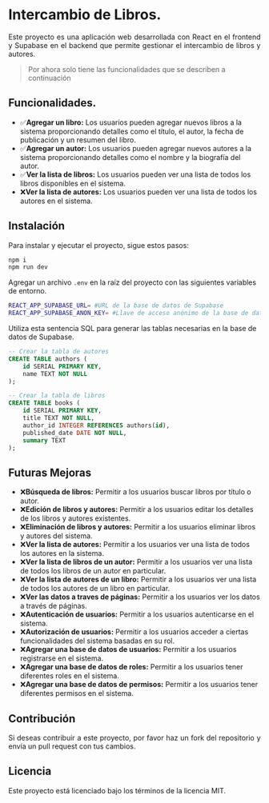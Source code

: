 # Intercambio de Libros.
<div style="text-align: justify">
Este proyecto es una aplicación web desarrollada con React en el frontend y Supabase en el backend que permite gestionar el intercambio de libros y autores.
</div>

>
>Por ahora solo tiene las funcionalidades que se describen a continuación

## Funcionalidades.
- ✅**Agregar un libro:** Los usuarios pueden agregar nuevos libros a la sistema proporcionando detalles como el título, el autor, la fecha de publicación y un resumen del libro.
- ✅**Agregar un autor:** Los usuarios pueden agregar nuevos autores a la sistema proporcionando detalles como el nombre y la biografía del autor.
- ✅**Ver la lista de libros:** Los usuarios pueden ver una lista de todos los libros disponibles en el sistema.
- ❌**Ver la lista de autores:** Los usuarios pueden ver una lista de todos los autores en el sistema.

## Instalación
<div style="text-align: justify">
Para instalar y ejecutar el proyecto, sigue estos pasos:
</div>

```bash
npm i
npm run dev
```

Agregar un archivo `.env` en la raíz del proyecto con las siguientes variables de entorno.

```bash
REACT_APP_SUPABASE_URL= #URL de la base de datos de Supabase
REACT_APP_SUPABASE_ANON_KEY= #Llave de acceso anónimo de la base de datos de Supabase
```
Utiliza esta sentencia SQL para generar las tablas necesarias en la base de datos de Supabase.

```sql
-- Crear la tabla de autores
CREATE TABLE authors (
    id SERIAL PRIMARY KEY,
    name TEXT NOT NULL
);

-- Crear la tabla de libros
CREATE TABLE books (
    id SERIAL PRIMARY KEY,
    title TEXT NOT NULL,
    author_id INTEGER REFERENCES authors(id),
    published_date DATE NOT NULL,
    summary TEXT
);

```

## Futuras Mejoras

- ❌**Búsqueda de libros:** Permitir a los usuarios buscar libros por título o autor.
- ❌**Edición de libros y autores:** Permitir a los usuarios editar los detalles de los libros y autores existentes.
- ❌**Eliminación de libros y autores:** Permitir a los usuarios eliminar libros y autores del sistema.
- ❌**Ver la lista de autores:** Permitir a los usuarios ver una lista de todos los autores en la sistema.
- ❌**Ver la lista de libros de un autor:** Permitir a los usuarios ver una lista de todos los libros de un autor en particular.
- ❌**Ver la lista de autores de un libro:** Permitir a los usuarios ver una lista de todos los autores de un libro en particular.
- ❌**Ver las datos a traves de páginas:** Permitir a los usuarios ver los datos a través de páginas.
- ❌**Autenticación de usuarios:** Permitir a los usuarios autenticarse en el sistema.
- ❌**Autorización de usuarios:** Permitir a los usuarios acceder a ciertas funcionalidades del sistema basadas en su rol.
- ❌**Agregar una base de datos de usuarios:** Permitir a los usuarios registrarse en el sistema.
- ❌**Agregar una base de datos de roles:** Permitir a los usuarios tener diferentes roles en el sistema.
- ❌**Agregar una base de datos de permisos:** Permitir a los usuarios tener diferentes permisos en el sistema.

## Contribución
<div style="text-align: justify">
Si deseas contribuir a este proyecto, por favor haz un fork del repositorio y envía un pull request con tus cambios.
</div>

## Licencia

Este proyecto está licenciado bajo los términos de la licencia MIT.